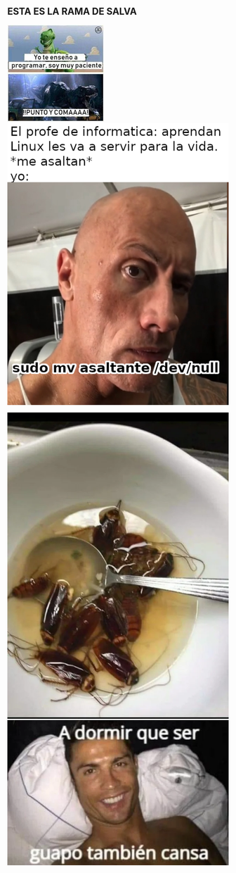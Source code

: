 ## ESTA ES LA RAMA DE SALVA 
![Un memaso](/Meme.jpg)
![Un memaso](/Meme2.png)


![Un memaso](/sopa.webp)
![Un memaso](/elbicho.webp)